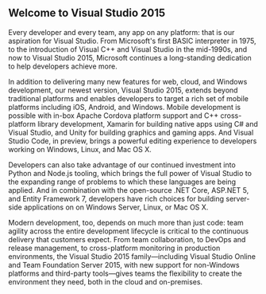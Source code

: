 <properties
    pageTitle="Home"
    description="Welcome to Visual Studio 2015"
    slug="home"    
    keywords="visual studio, team foundation server, visual studio online, vs2015, vs, visualstudio, tfs, vso"
/>

## Welcome to Visual Studio 2015

Every developer and every team, any app on any platform: that is our aspiration for Visual Studio. From Microsoft's first BASIC interpreter in 1975, to the introduction of Visual C++ and Visual Studio in the mid-1990s, and now to Visual Studio 2015, Microsoft continues a long-standing dedication to help developers achieve more.

In addition to delivering many new features for web, cloud, and Windows development, our newest version, Visual Studio 2015, extends beyond traditional platforms and enables developers to target a rich set of mobile platforms including iOS, Android, and Windows. Mobile development is possible with in-box Apache Cordova platform support and C++ cross-platform library development, Xamarin for building native apps using C# and Visual Studio, and Unity for building graphics and gaming apps. And Visual Studio Code, in preview, brings a powerful editing experience to developers working on Windows, Linux, and Mac OS X.

Developers can also take advantage of our continued investment into Python and Node.js tooling, which brings the full power of Visual Studio to the expanding range of problems to which these languages are being applied. And in combination with the open-source .NET Core, ASP.NET 5, and Entity Framework 7, developers have rich choices for building server-side applications on  on Windows Server, Linux, or Mac OS X.

Modern development, too, depends on much more than just code: team agility across the entire development lifecycle is critical to the continuous delivery that customers expect. From team collaboration, to DevOps and release management, to cross-platform monitoring in production environments, the Visual Studio 2015 family—including Visual Studio Online and Team Foundation Server 2015, with new support for non-Windows platforms and third-party tools—gives teams the flexibility to create the environment they need, both in the cloud and on-premises.
